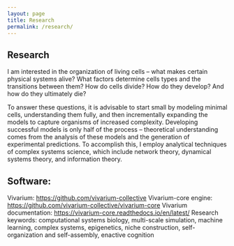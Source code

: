 ```yaml
---
layout: page
title: Research
permalink: /research/
---
```


## Research

I am interested in the organization of living cells – what makes certain physical systems alive? What factors determine cells types and the transitions between them? How do cells divide? How do they develop? And how do they ultimately die? 

To answer these questions, it is advisable to start small by modeling minimal cells, understanding them fully, and then incrementally expanding the models to capture organisms of increased complexity. Developing successful models is only half of the process – theoretical understanding comes from the analysis of these models and the generation of experimental predictions. To accomplish this, I employ analytical techniques of complex systems science, which include network theory, dynamical systems theory, and information theory.

## Software:

Vivarium: https://github.com/vivarium-collective
Vivarium-core engine: https://github.com/vivarium-collective/vivarium-core
Vivarium documentation: https://vivarium-core.readthedocs.io/en/latest/
Research keywords: computational systems biology, multi-scale simulation, machine learning, complex systems, epigenetics, niche construction, self-organization and self-assembly, enactive cognition